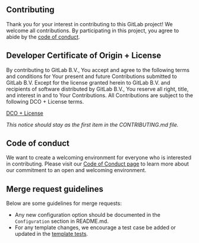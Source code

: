 ## Contributing

Thank you for your interest in contributing to this GitLab project! We welcome
all contributions. By participating in this project, you agree to abide by the
[code of conduct](#code-of-conduct).


## Developer Certificate of Origin + License

By contributing to GitLab B.V., You accept and agree to the following terms and
conditions for Your present and future Contributions submitted to GitLab B.V.
Except for the license granted herein to GitLab B.V. and recipients of software
distributed by GitLab B.V., You reserve all right, title, and interest in and to
Your Contributions. All Contributions are subject to the following DCO + License
terms.

[DCO + License](https://gitlab.com/gitlab-org/dco/blob/master/README.md)

_This notice should stay as the first item in the CONTRIBUTING.md file._

## Code of conduct

We want to create a welcoming environment for everyone who is interested
in contributing. Please visit our [Code of Conduct
page](https://about.gitlab.com/contributing/code-of-conduct) to learn
more about our commitment to an open and welcoming environment.

## Merge request guidelines

Below are some guidelines for merge requests:

- Any new configuration option should be documented in
  the `Configuration` section in README.md.
- For any template changes, we encourage a test case be added or
  updated in the
  [template tests](https://gitlab.com/gitlab-org/charts/auto-deploy-app/-/blob/master/test/template_test.go).